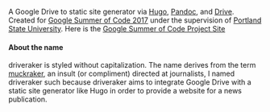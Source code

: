 A Google Drive to static site generator via [Hugo](https://gohugo.io/), [Pandoc](https://github.com/jgm/pandoc), and [Drive](https://github.com/odeke-em/drive). Created for [Google Summer of Code 2017](https://developers.google.com/open-source/gsoc/) under the supervision of [Portland State University](http://wiki.cs.pdx.edu/psu-gsoc/index.html). Here is the [Google Summer of Code Project Site](https://summerofcode.withgoogle.com/projects/#5859356254928896)

#### About the name

driveraker is styled without capitalization. The name derives from the term [muckraker](https://en.wikipedia.org/wiki/Muckraker), an insult (or compliment) directed at journalists, I named driveraker such because driveraker aims to integrate Google Drive with a static site generator like Hugo in order to provide a website for a news publication.
